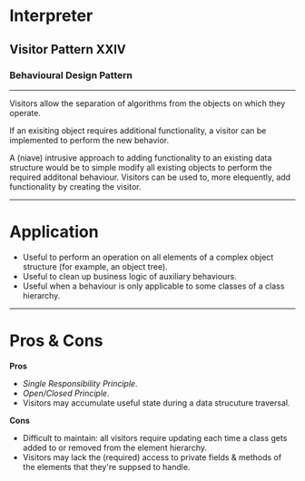 # Interpreter
## Visitor Pattern XXIV
### Behavioural Design Pattern
----

Visitors allow the separation of algorithms from the objects on which they operate.

If an exisiting object requires additional functionality, a visitor can be implemented to perform the new behavior.


A (niave) intrusive approach to adding functionality to an existing data structure would be to simple modify all existing objects to perform the required additonal behaviour. Visitors can be used to, more elequently, add functionality by creating the visitor.

---
# Application

- Useful to perform an operation on all elements of a complex object structure (for example, an object tree).
- Useful to clean up business logic of auxiliary behaviours.
- Useful when a behaviour is only applicable to some classes of a class hierarchy.


---
# Pros & Cons

**Pros**


- _Single Responsibility Principle_.
- _Open/Closed Principle_.
- Visitors may accumulate useful state during a data strucuture traversal.

**Cons**

- Difficult to maintain: all visitors require updating each time a class gets added to or removed from the element hierarchy.
- Visitors may lack the (required) access to private fields & methods of the elements that they're suppsed to handle.

